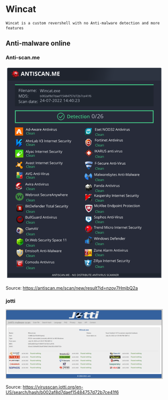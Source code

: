 # Wincat

```text
Wincat is a custom revershell with no Anti-malware detection and more features
```

## Anti-malware online

### Anti-scan.me

![Scan1](Images/Scan1.png)

Source: <https://antiscan.me/scan/new/result?id=nzov7HmjbQ2a>

### jotti

![Scan2](Images/Scan2.png)

Source: <https://virusscan.jotti.org/en-US/search/hash/b002af8d7daef15484757d72b7ce41f6>
